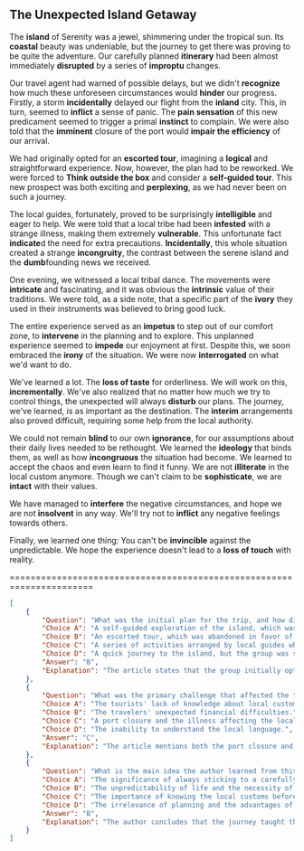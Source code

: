 ## The Unexpected Island Getaway

The **island** of Serenity was a jewel, shimmering under the tropical sun. Its **coastal** beauty was undeniable, but the journey to get there was proving to be quite the adventure. Our carefully planned **itinerary** had been almost immediately **disrupted** by a series of **improptu** changes.

Our travel agent had warned of possible delays, but we didn't **recognize** how much these unforeseen circumstances would **hinder** our progress. Firstly, a storm **incidentally** delayed our flight from the **inland** city. This, in turn, seemed to **inflict** a sense of panic. The **pain sensation** of this new predicament seemed to trigger a primal **instinct** to complain. We were also told that the **imminent** closure of the port would **impair the efficiency** of our arrival.

We had originally opted for an **escorted tour**, imagining a **logical** and straightforward experience. Now, however, the plan had to be reworked. We were forced to **Think outside the box** and consider a **self-guided tour**. This new prospect was both exciting and **perplexing**, as we had never been on such a journey.

The local guides, fortunately, proved to be surprisingly **intelligible** and eager to help. We were told that a local tribe had been **infested** with a strange illness, making them extremely **vulnerable**. This unfortunate fact **indicate**d the need for extra precautions. **Incidentally**, this whole situation created a strange **incongruity**, the contrast between the serene island and the **dumb**founding news we received.

One evening, we witnessed a local tribal dance. The movements were **intricate** and fascinating, and it was obvious the **intrinsic** value of their traditions. We were told, as a side note, that a specific part of the **ivory** they used in their instruments was believed to bring good luck.

The entire experience served as an **impetus** to step out of our comfort zone, to **intervene** in the planning and to explore. This unplanned experience seemed to **impede** our enjoyment at first. Despite this, we soon embraced the **irony** of the situation. We were now **interrogated** on what we'd want to do.

We've learned a lot. The **loss of taste** for orderliness. We will work on this, **incrementally**. We've also realized that no matter how much we try to control things, the unexpected will always **disturb** our plans. The journey, we've learned, is as important as the destination. The **interim** arrangements also proved difficult, requiring some help from the local authority.

We could not remain **blind** to our own **ignorance**, for our assumptions about their daily lives needed to be rethought. We learned the **ideology** that binds them, as well as how **incongruous** the situation had become. We learned to accept the chaos and even learn to find it funny. We are not **illiterate** in the local custom anymore. Though we can't claim to be **sophisticate**, we are **intact** with their values. 

We have managed to **interfere** the negative circumstances, and hope we are not **insolvent** in any way. We'll try not to **inflict** any negative feelings towards others. 

Finally, we learned one thing: You can't be **invincible** against the unpredictable. We hope the experience doesn't lead to a **loss of touch** with reality.


======================================================================

```json
[
    {
        "Question": "What was the initial plan for the trip, and how did it change?",
        "Choice A": "A self-guided exploration of the island, which was later replaced by an escorted tour due to unexpected events.",
        "Choice B": "An escorted tour, which was abandoned in favor of a self-guided trip because of unexpected issues.",
        "Choice C": "A series of activities arranged by local guides which was impacted by the illness of local tribes.",
        "Choice D": "A quick journey to the island, but the group was stuck in the inland city, and couldn't follow their plan.",
        "Answer": "B",
        "Explanation": "The article states that the group initially opted for an escorted tour, but unplanned events required them to consider a self-guided one."
    },
    {
        "Question": "What was the primary challenge that affected the traveler's trip?",
        "Choice A": "The tourists' lack of knowledge about local customs.",
        "Choice B": "The travelers' unexpected financial difficulties.",
        "Choice C": "A port closure and the illness affecting the local tribe.",
        "Choice D": "The inability to understand the local language.",
        "Answer": "C",
        "Explanation": "The article mentions both the port closure and the illness of the local tribe as key issues that disrupted their original plan."
    },
    {
        "Question": "What is the main idea the author learned from this journey?",
        "Choice A": "The significance of always sticking to a carefully planned itinerary.",
        "Choice B": "The unpredictability of life and the necessity of adapting to changes.",
        "Choice C": "The importance of knowing the local customs before visiting a place.",
        "Choice D": "The irrelevance of planning and the advantages of total spontaneity.",
        "Answer": "B",
        "Explanation": "The author concludes that the journey taught them that the unexpected will always disrupt plans and that adapting to changes is crucial."
    }
]
```